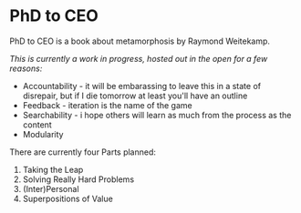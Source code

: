 # PhD to CEO

PhD to CEO is a book about metamorphosis by Raymond Weitekamp.

_This is currently a work in progress, hosted out in the open for a few reasons:_

* Accountability - it will be embarassing to leave this in a state of disrepair, but if I die tomorrow at least you'll have an outline
* Feedback - iteration is the name of the game
* Searchability - i hope others will learn as much from the process as the content
* Modularity

There are currently four Parts planned:

1. Taking the Leap
2. Solving Really Hard Problems
3. \(Inter\)Personal
4. Superpositions of Value



